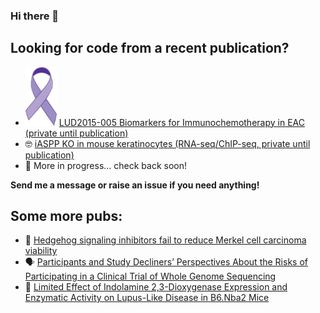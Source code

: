 ### Hi there 👋

## Looking for code from a recent publication?
- <img src="https://raw.githubusercontent.com/t-carroll/t-carroll/main/esophageal_cancer_ribbon.png" width=50> [LUD2015-005 Biomarkers for Immunochemotherapy in EAC (private until publication)](https://github.com/t-carroll/LUD2015-005)
- 🤓 [iASPP KO in mouse keratinocytes (RNA-seq/ChIP-seq, private until publication)](https://github.com/t-carroll/iASPP_keratinocyte_ChIPseq_RNAseq)
- 💬 More in progress... check back soon!

**Send me a message or raise an issue if you need anything!**

## Some more pubs:
- 🦔 [Hedgehog signaling inhibitors fail to reduce Merkel cell carcinoma viability](https://www.ncbi.nlm.nih.gov/labs/pmc/articles/PMC5629915/)
- 🗣️ [Participants and Study Decliners’ Perspectives About the Risks of Participating in a Clinical Trial of Whole Genome Sequencing](https://journals.sagepub.com/doi/abs/10.1177/1556264615624078)
- 🐁 [Limited Effect of Indolamine 2,3-Dioxygenase Expression and Enzymatic Activity on Lupus-Like Disease in B6.Nba2 Mice](https://www.frontiersin.org/articles/10.3389/fimmu.2019.02017/full)

<!--
**t-carroll/t-carroll** is a ✨ _special_ ✨ repository because its `README.md` (this file) appears on your GitHub profile.
[!["Buy Me A Coffee"](https://www.buymeacoffee.com/assets/img/custom_images/orange_img.png)](https://www.buymeacoffee.com/tcarroll)
Here are some ideas to get you started:

- 🔭 I’m currently working on ...
- 🌱 I’m currently learning ...
- 👯 I’m looking to collaborate on ...
- 🤔 I’m looking for help with ...
- 💬 Ask me about ...
- 📫 How to reach me: ...
- 😄 Pronouns: ...
- ⚡ Fun fact: ...
-->
